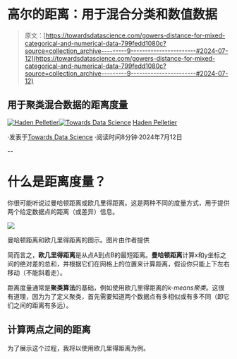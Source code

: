# 高尔的距离：用于混合分类和数值数据

> 原文：[https://towardsdatascience.com/gowers-distance-for-mixed-categorical-and-numerical-data-799fedd1080c?source=collection_archive---------9-----------------------#2024-07-12](https://towardsdatascience.com/gowers-distance-for-mixed-categorical-and-numerical-data-799fedd1080c?source=collection_archive---------9-----------------------#2024-07-12)

## 用于聚类混合数据的距离度量

[](https://medium.com/@pelletierhaden?source=post_page---byline--799fedd1080c--------------------------------)[![Haden Pelletier](../Images/8f73fc8222e783883c4ebcaee14513e0.png)](https://medium.com/@pelletierhaden?source=post_page---byline--799fedd1080c--------------------------------)[](https://towardsdatascience.com/?source=post_page---byline--799fedd1080c--------------------------------)[![Towards Data Science](../Images/a6ff2676ffcc0c7aad8aaf1d79379785.png)](https://towardsdatascience.com/?source=post_page---byline--799fedd1080c--------------------------------) [Haden Pelletier](https://medium.com/@pelletierhaden?source=post_page---byline--799fedd1080c--------------------------------)

·发表于[Towards Data Science](https://towardsdatascience.com/?source=post_page---byline--799fedd1080c--------------------------------) ·阅读时间8分钟·2024年7月12日

--

# 什么是距离度量？

你很可能听说过曼哈顿距离或欧几里得距离。这是两种不同的度量方式，用于提供两个给定数据点的距离（或差异）信息。

![](../Images/8c352a266faf7e7cf49c742022e2737c.png)

曼哈顿距离和欧几里得距离的图示。图片由作者提供

简而言之，**欧几里得距离**是从点A到点B的最短距离。**曼哈顿距离**计算x和y坐标之间的绝对差的总和，并根据它们在网格上的位置来计算距离，假设你只能上下左右移动（不能斜着走）。

距离度量通常是**聚类算法**的基础，例如使用欧几里得距离的*k-means聚类*。这很有道理，因为为了定义聚类，首先需要知道两个数据点有多相似或有多不同（即它们之间的距离有多远）。

## 计算两点之间的距离

为了展示这个过程，我将以使用欧几里得距离为例。
